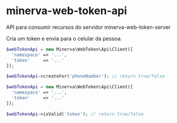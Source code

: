 # minerva-web-token-api
API para consumir recursos do servidor minerva-web-token-server

Cria um token e envia para o celular da pessoa.

```php
$webTokenApi = new Minerva\WebToken\Api\Client([
  'namespace' => '...',
  'token'     => '...'
]);

$webTokenApi->createFor('phoneNumber'); // return true/false
```

```php
$webTokenApi = new Minerva\WebToken\Api\Client([
  'namespace' => '...',
  'token'     => '...'
]);

$webTokenApi->isValid('token'); // return true/false
```

